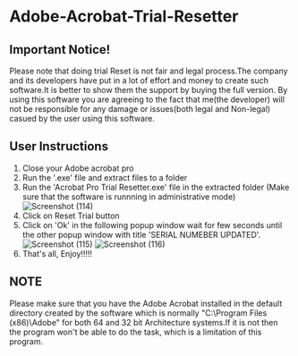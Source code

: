 # Adobe-Acrobat-Trial-Resetter

Important Notice!
--------------------------------------------------
Please note that doing trial Reset is not fair and legal process.The company and its developers have 
put in a lot of effort and money to create such software.It is better to show them the support by buying the full version.
By using this software you are agreeing to the fact that me(the developer) will not be responsible for any damage or issues(both legal and Non-legal) casued by the user using this software.

User Instructions
--------------------------------------------------
1. Close your Adobe acrobat pro
2. Run the '.exe' file and extract files to a folder
3. Run the 'Acrobat Pro Trial Resetter.exe' file in the extracted folder (Make sure that the software is runnning in administrative mode)
![Screenshot (114)](https://user-images.githubusercontent.com/56044352/106393416-01aee380-641d-11eb-909b-d136c744c507.png)
4. Click on Reset Trial button
5. Click on 'Ok' in the following popup window wait for few seconds until the other popup window with title 'SERIAL NUMEBER UPDATED'.
![Screenshot (115)](https://user-images.githubusercontent.com/56044352/106393433-18553a80-641d-11eb-9913-722514ee67e1.png)
![Screenshot (116)](https://user-images.githubusercontent.com/56044352/106393443-24d99300-641d-11eb-82c7-b18197b3f3fb.png)
6. That's all, Enjoy!!!!!

NOTE
---------------------------------------------------
Please make sure that you have the Adobe Acrobat installed in the default directory created by the software which is normally "C:\Program Files (x86)\Adobe" for both 64 and 32 bit Architecture systems.If it is not then the program won't be able to do the task, which is a limitation of this program.
